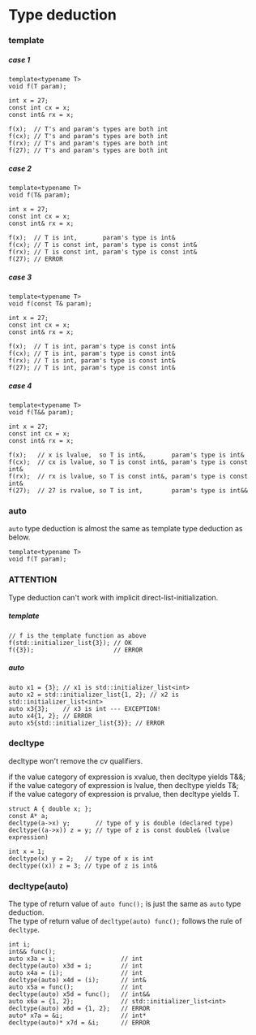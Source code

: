 # Type deduction

### template ###
##### case 1 #####
```
template<typename T>
void f(T param);

int x = 27;
const int cx = x;
const int& rx = x;

f(x);  // T's and param's types are both int
f(cx); // T's and param's types are both int
f(rx); // T's and param's types are both int
f(27); // T's and param's types are both int
```
##### case 2 #####
```
template<typename T>
void f(T& param);

int x = 27;
const int cx = x;
const int& rx = x;

f(x);  // T is int,       param's type is int&
f(cx); // T is const int, param's type is const int&
f(rx); // T is const int, param's type is const int&
f(27); // ERROR
```
##### case 3 #####
```
template<typename T>
void f(const T& param);

int x = 27;
const int cx = x;
const int& rx = x;

f(x);  // T is int, param's type is const int&
f(cx); // T is int, param's type is const int&
f(rx); // T is int, param's type is const int&
f(27); // T is int, param's type is const int&
```
##### case 4 #####
```
template<typename T>
void f(T&& param);

int x = 27;
const int cx = x;
const int& rx = x;

f(x);   // x is lvalue,  so T is int&,       param's type is int&
f(cx);  // cx is lvalue, so T is const int&, param's type is const int&
f(rx);  // rx is lvalue, so T is const int&, param's type is const int&
f(27);  // 27 is rvalue, so T is int,        param's type is int&&
```

### auto ###
`auto` type deduction is almost the same as template type deduction as below.<br>
```
template<typename T>
void f(T param);
```

### ATTENTION ###
Type deduction can't work with implicit direct-list-initialization.<br>
##### template #####
```
// f is the template function as above
f(std::initializer_list{3}); // OK
f({3});                      // ERROR
```
##### auto #####
```
auto x1 = {3}; // x1 is std::initializer_list<int>
auto x2 = std::initializer_list{1, 2}; // x2 is std::initializer_list<int>
auto x3{3};    // x3 is int --- EXCEPTION!
auto x4{1, 2}; // ERROR
auto x5{std::initializer_list{3}}; // ERROR
```

### decltype ###
decltype won't remove the cv qualifiers.

if the value category of expression is xvalue, then decltype yields T&&;<br>
if the value category of expression is lvalue, then decltype yields T&;<br>
if the value category of expression is prvalue, then decltype yields T.<br>
```
struct A { double x; };
const A* a;
decltype(a->x) y;       // type of y is double (declared type)
decltype((a->x)) z = y; // type of z is const double& (lvalue expression)

int x = 1;
decltype(x) y = 2;   // type of x is int
decltype((x)) z = 3; // type of z is int&
```

### decltype(auto) ###
The type of return value of `auto func();` is just the same as `auto` type deduction.<br>
The type of return value of `decltype(auto) func();` follows the rule of `decltype`.<br>
```
int i;
int&& func();
auto x3a = i;                  // int
decltype(auto) x3d = i;        // int
auto x4a = (i);                // int
decltype(auto) x4d = (i);      // int&
auto x5a = func();             // int
decltype(auto) x5d = func();   // int&&
auto x6a = {1, 2};             // std::initializer_list<int>
decltype(auto) x6d = {1, 2};   // ERROR
auto* x7a = &i;                // int*
decltype(auto)* x7d = &i;      // ERROR
```
